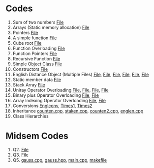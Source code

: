 # Codes
1. Sum of two numbers [File](ex_Codes/a2b_sum.cpp)
2. Arrays (Static memory allocation) [File](ex_Codes/array_exp.cpp)
3. Pointers [File](ex_Codes/pointers.cpp)
4. A simple function [File](ex_Codes/sim_func.cpp)
5. Cube root [File](ex_Codes/new_rap.cpp)
6. Function Overloading [File](ex_Codes/func_ovrl.cpp)
7. Function Pointers [File](ex_Codes/func_poin.cpp)
8. Recursive Function [File](ex_Codes/rec_func.cpp)
9. Simple Object Class [File](ex_Codes/simp_cls.cpp)
10. Constructors [File](ex_Codes/cardobj.cpp)
11. English Distance Object (Multiple Files) [File](ex_Codes/englobj.cpp), [File](ex_Codes/englcon.cpp), [File](ex_Codes/engConst.cpp), [File](ex_Codes/englret.cpp), [File](ex_Codes/ecopycon.cpp), [File](ex_Codes/englaray.cpp)
12. Static member data [File](ex_Codes/statdata.cpp)
13. Stack Array [File](ex_Codes/stakaray.cpp)
14. Uniray Operator Overloading [File](ex_Codes/countpp1.cpp), [File](ex_Codes/countpp3.cpp), [File](ex_Codes/countpp3.cpp), [File](ex_Codes/postfix.cpp)
15. Binary plus Operator Overloading [File](ex_Codes/englplus.cpp), [File](ex_Codes/engless.cpp)
16. Array Indexing Operator Overloading [File](ex_Codes/arrover1.cpp), [File](ex_Codes/arrover2.cpp)
17. Conversions [Englconv](ex_Codes/englconv.cpp), [Times1](ex_Codes/times1.cpp), [Times2](ex_Codes/times2.cpp)
18. Inheritance [counten.cpp](ex_Codes/counten.cpp), [staken.cpp](ex_Codes/staken.cpp), [counten2.cpp](ex_Codes/counten2.cpp), [englen.cpp](ex_Codes/englen.cpp)
19. Class Hierarchies 

# Midsem Codes
1. Q2. [File](ex_Codes/midsem_codes/dec_baseb.cpp)
2. Q3. [File](ex_Codes/midsem_codes/dec_dig.cpp)
3. Q5. [gauss.cpp](ex_Codes/midsem_codes/gauss.cpp), [gauss.hpp](ex_Codes/midsem_codes/gauss.hpp), [main.cpp](ex_Codes/midsem_codes/main.cpp), [makefile](ex_Codes/midsem_codes/Makefile) 
   
